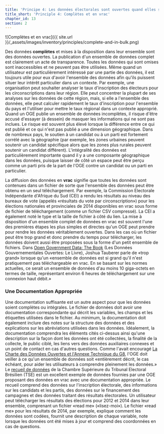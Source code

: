 ```yaml
---
title: 'Principe 4: Les données électorales sont ouvertes quand elles sont complètes et fournies en vrac'
title_short: 'Principle 4: Complètes et en vrac'
chapter_id: 13
section: 2
---
```


![Complètes et en vrac]({{ site.url }}/\_assets/images/inventory/principles/complete-and-in-bulk.png)

Des données **complètes** et mises à la disposition dans leur ensemble sont des données ouvertes. La publication d'un ensemble de données complet est clairement un acte de transparence. Toutes les données qui sont omises sont inaccessibles et ne peuvent pas être utilisées. Même quand un utilisateur est particulièrement intéressé par une partie des données, il est toujours utile pour eux d'avoir l'ensemble des données afin qu'ils puissent situer leur intérêt particulier dans un contexte. Par exemple, une organisation peut souhaiter analyser le taux d'inscription des électeurs pour les circonscriptions dans leur région. Elle peut concentrer la plupart de ses analyses sur les données de cette région, mais, si elle a l'ensemble des données, elle peut calculer rapidement le taux d'inscription pour l'ensemble du pays et l'utiliser pour mettre le taux régional dans un contexte approprié. Quand un OGE publie un ensemble de données incomplètes, il risque d'être accusé d'essayer (à dessein) de masquer les informations qui ne sont pas inclues. Le risque est souvent plus élevé lorsque la différence entre ce qui est publié et ce qui n'est pas publié a une dimension géographique. Dans de nombreux pays, le soutien à un candidat ou à un parti est fortement corrélé avec la géographie (par exemple, les zones urbaines peuvent soutenir un candidat spécifique alors que les zones plus rurales peuvent soutenir un candidat différent). L'intégralité des données est particulièrement importante quand il y a une composante géographique dans les données, puisque laisser de côté un espace peut être perçu comme un parti pris de la part de l'OGE contre un candidat ou un parti en particulier.

La diffusion des données en **vrac** signifie que toutes les données sont contenues dans un fichier de sorte que l'ensemble des données peut être obtenu en un seul téléchargement. Par exemple, la Commission Electorale Indépendante d'Afrique du Sud (CEI) a rendu les résultats au niveau des bureaux de vote (appelés «résultats du vote par circonscription») pour les élections nationales et provinciales de 2014 disponibles en vrac sous forme de fichier de téléchargement (comme un fichier CSV compressé). La CEI a également noté le type et la taille de fichier à côté du lien. La mise à disposition d'un ensemble complet de données en vrac est souvent l'une des premières étapes les plus simples et directes qu'un OGE peut prendre pour rendre les données véritablement ouvertes. Dans les cas où un fichier peut être trop grand et donc prendre du temps pour télécharger, les données doivent aussi être proposées sous la forme d'un petit ensemble de fichiers. Dans [Open Government Data: The Book](https://opengovdata.io/2014/bulk-data-an-api/) (Les Données Gouvernementales Ouvertes: Le Livre), Joshua Tauberer parle de «trop grand» lorsque qu'un «ensemble de données est si grand qu'il n'est pratiquement pas téléchargeable en vrac. En se basant sur les normes actuelles, ce serait un ensemble de données d'au moins 10 giga-octets en termes de taille, représentant environ 6 heures de téléchargement sur une connexion haut débit.»

### Une Documentation Appropriée

Une documentation suffisante est un autre aspect pour que les données soient complètes ou intégrales. Le fichier de données doit avoir une documentation correspondante qui décrit les variables, les champs et les étiquettes utilisées dans le fichier. Au minimum, la documentation doit également inclure des notes sur la structure des données et des explications sur les abréviations utilisées dans les données. Idéalement, la documentation comprendra les éléments cités ci-dessus ainsi qu'une description sur la façon dont les données ont été collectées, la finalité de la collecte, le public ciblé, les liens vers des données auxiliaires connexes et un point de contact en cas d'autres questions. Comme l'avait encouragé [La Charte des Données Ouvertes et l'Annexe Technique du G8](https://www.gov.uk/government/publications/open-data-charter/g8-open-data-charter-and-technical-annex#principle-1-open-data-by-default), l'OGE doit veiller à ce qu'un ensemble de données soit «entièrement décrit, le cas échéant, pour aider les utilisateurs à comprendre pleinement les données.» Le [recueil de données](http://www.tse.jus.br/hotSites/pesquisas-eleitorais/index.html) de la Chambre Supérieure du Tribunal Electoral Brésilien (TSE) est un excellent exemple de données fournies par une OGE proposant des données en vrac avec une documentation appropriée. Le recueil comprend des données sur l'inscription électorale, des informations sur les candidats et les partis, des données sur le financement des campagnes et des données traitant des résultats électorales. Un utilisateur peut télécharger les résultats des élections pour 2012 et 2014 dans leur ensemble, comprenant un fichier «read me» («lisez-moi»). Le fichier «read me» pour les résultats de 2014, par exemple, explique comment les données sont codées, fournit une description de chaque variable, note lorsque les données ont été mises à jour et comprend des coordonnées en cas de questions.
